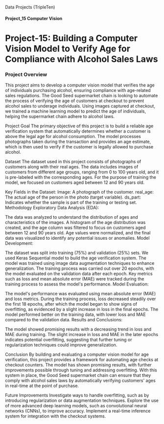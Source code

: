 Data Projects (TripleTen)
#### Project_15 Computer Vision
# Project-15:  Building a Computer Vision Model to Verify Age for Compliance with Alcohol Sales Laws

### Project Overview
This project aims to develop a computer vision model that verifies the age of individuals purchasing alcohol, ensuring compliance with age-related sales regulations. The Good Seed supermarket chain is looking to automate the process of verifying the age of customers at checkout to prevent alcohol sales to underage individuals. Using images captured at checkout, we trained a machine learning model to predict the age of individuals, helping the supermarket chain adhere to alcohol laws.

Project Goal
The primary objective of this project is to build a reliable age verification system that automatically determines whether a customer is above the legal age for alcohol consumption. The model processes photographs taken during the transaction and provides an age estimate, which is then used to verify if the customer is legally allowed to purchase alcohol.

Dataset
The dataset used in this project consists of photographs of customers along with their real ages. The data includes images of customers from different age groups, ranging from 0 to 100 years old, and it is pre-labeled with the corresponding ages. For the purpose of training the model, we focused on customers aged between 12 and 90 years old.

Key Fields in the Dataset:
Image: A photograph of the customer.
real_age: The actual age of the person in the photo (target variable).
ds_part: Indicates whether the sample is part of the training or testing set.
Methodology
Exploratory Data Analysis (EDA):

The data was analyzed to understand the distribution of ages and characteristics of the images.
A histogram of the age distribution was created, and the age column was filtered to focus on customers aged between 12 and 90 years old.
Age values were normalized, and the final data was visualized to identify any potential issues or anomalies.
Model Development:

The dataset was split into training (75%) and validation (25%) sets.
We used Keras Sequential model to build the age verification system. The model was trained using image data augmentation techniques to enhance generalization.
The training process was carried out over 20 epochs, with the model evaluated on the validation data after each epoch. Key metrics such as loss and mean absolute error (MAE) were tracked during the training process to assess the model's performance.
Model Evaluation:

The model's performance was evaluated using mean absolute error (MAE) and loss metrics.
During the training process, loss decreased steadily over the first 18 epochs, after which the model began to show signs of overfitting, as evidenced by a slight increase in loss in the final epochs.
The model performed better on the training data, with lower loss and MAE compared to the validation data.
Results and Conclusions:

The model showed promising results with a decreasing trend in loss and MAE during training.
The slight increase in loss and MAE in the later epochs indicates potential overfitting, suggesting that further tuning or regularization techniques could improve generalization.

Conclusion
By building and evaluating a computer vision model for age verification, this project provides a framework for automating age checks at checkout counters. The model has shown promising results, with further improvements possible through tuning and addressing overfitting. With this system in place, the Good Seed supermarket chain can ensure that they comply with alcohol sales laws by automatically verifying customers' ages in real-time at the point of purchase.

Future Improvements
Investigate ways to handle overfitting, such as by introducing regularization or data augmentation techniques.
Explore the use of more advanced deep learning models, such as convolutional neural networks (CNNs), to improve accuracy.
Implement a real-time inference system for integration with the checkout systems.
